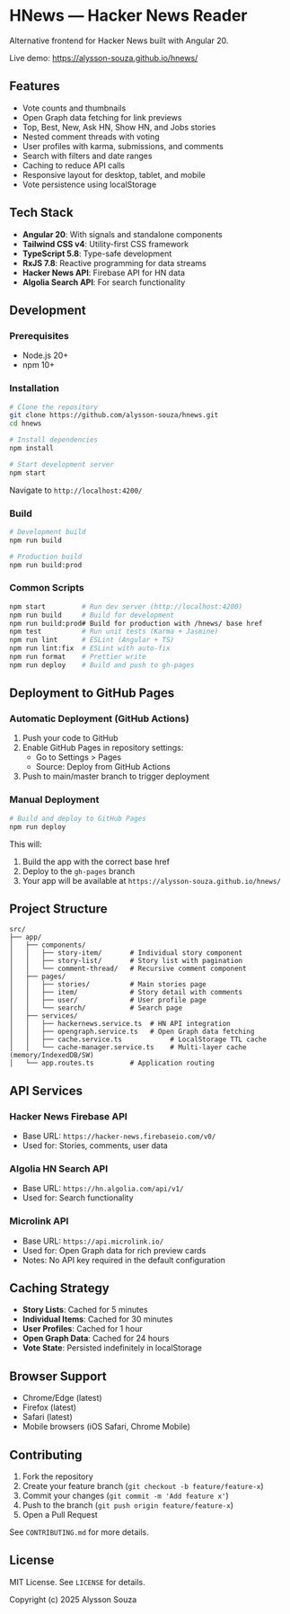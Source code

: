 # HNews — Hacker News Reader

Alternative frontend for Hacker News built with Angular 20.

Live demo: https://alysson-souza.github.io/hnews/

## Features

- Vote counts and thumbnails
- Open Graph data fetching for link previews
- Top, Best, New, Ask HN, Show HN, and Jobs stories
- Nested comment threads with voting
- User profiles with karma, submissions, and comments
- Search with filters and date ranges
- Caching to reduce API calls
- Responsive layout for desktop, tablet, and mobile
- Vote persistence using localStorage

## Tech Stack

- **Angular 20**: With signals and standalone components
- **Tailwind CSS v4**: Utility-first CSS framework
- **TypeScript 5.8**: Type-safe development
- **RxJS 7.8**: Reactive programming for data streams
- **Hacker News API**: Firebase API for HN data
- **Algolia Search API**: For search functionality

## Development

### Prerequisites

- Node.js 20+
- npm 10+

### Installation

```bash
# Clone the repository
git clone https://github.com/alysson-souza/hnews.git
cd hnews

# Install dependencies
npm install

# Start development server
npm start
```

Navigate to `http://localhost:4200/`

### Build

```bash
# Development build
npm run build

# Production build
npm run build:prod
```

### Common Scripts

```bash
npm start         # Run dev server (http://localhost:4200)
npm run build     # Build for development
npm run build:prod# Build for production with /hnews/ base href
npm test          # Run unit tests (Karma + Jasmine)
npm run lint      # ESLint (Angular + TS)
npm run lint:fix  # ESLint with auto-fix
npm run format    # Prettier write
npm run deploy    # Build and push to gh-pages
```

## Deployment to GitHub Pages

### Automatic Deployment (GitHub Actions)

1. Push your code to GitHub
2. Enable GitHub Pages in repository settings:
   - Go to Settings > Pages
   - Source: Deploy from GitHub Actions
3. Push to main/master branch to trigger deployment

### Manual Deployment

```bash
# Build and deploy to GitHub Pages
npm run deploy
```

This will:

1. Build the app with the correct base href
2. Deploy to the `gh-pages` branch
3. Your app will be available at `https://alysson-souza.github.io/hnews/`

## Project Structure

```
src/
├── app/
│   ├── components/
│   │   ├── story-item/       # Individual story component
│   │   ├── story-list/       # Story list with pagination
│   │   └── comment-thread/   # Recursive comment component
│   ├── pages/
│   │   ├── stories/          # Main stories page
│   │   ├── item/             # Story detail with comments
│   │   ├── user/             # User profile page
│   │   └── search/           # Search page
│   ├── services/
│   │   ├── hackernews.service.ts  # HN API integration
│   │   ├── opengraph.service.ts   # Open Graph data fetching
│   │   ├── cache.service.ts            # LocalStorage TTL cache
│   │   └── cache-manager.service.ts    # Multi-layer cache (memory/IndexedDB/SW)
│   └── app.routes.ts         # Application routing
```

## API Services

### Hacker News Firebase API

- Base URL: `https://hacker-news.firebaseio.com/v0/`
- Used for: Stories, comments, user data

### Algolia HN Search API

- Base URL: `https://hn.algolia.com/api/v1/`
- Used for: Search functionality

### Microlink API

- Base URL: `https://api.microlink.io/`
- Used for: Open Graph data for rich preview cards
- Notes: No API key required in the default configuration

## Caching Strategy

- **Story Lists**: Cached for 5 minutes
- **Individual Items**: Cached for 30 minutes
- **User Profiles**: Cached for 1 hour
- **Open Graph Data**: Cached for 24 hours
- **Vote State**: Persisted indefinitely in localStorage

## Browser Support

- Chrome/Edge (latest)
- Firefox (latest)
- Safari (latest)
- Mobile browsers (iOS Safari, Chrome Mobile)

## Contributing

1. Fork the repository
2. Create your feature branch (`git checkout -b feature/feature-x`)
3. Commit your changes (`git commit -m 'Add feature x'`)
4. Push to the branch (`git push origin feature/feature-x`)
5. Open a Pull Request

See `CONTRIBUTING.md` for more details.

## License

MIT License. See `LICENSE` for details.

Copyright (c) 2025 Alysson Souza
